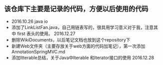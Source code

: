 ## 该仓库下主要是记录的代码，方便以后使用的代码


- 2016.10.26 java io
- 添加了LinkListFan.java，自己用链表写的，很具用学习意义对于我，注意其中 first 表头的使用。 2016.12.27
- 删除WikiDocuments，以后笔记文档也放到这个repository下
- 新建Web文件夹（主要存放关于web方面的代码加笔记），第一次添加AnnotationSpringMVC.md
- 添加Itterable总结，关于Java中Iterable 和Iterator接口的使用 2016.12.28

